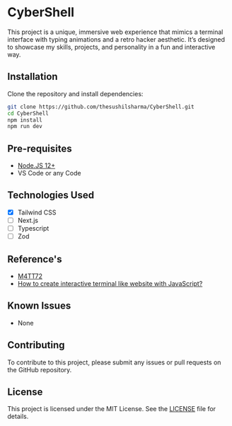 # CyberShell
This project is a unique, immersive web experience that mimics a terminal interface with typing animations and a retro hacker aesthetic. It’s designed to showcase my skills, projects, and personality in a fun and interactive way.

## Installation 
Clone the repository and install dependencies:

```bash
git clone https://github.com/thesushilsharma/CyberShell.git
cd CyberShell
npm install
npm run dev
```


## Pre-requisites

- [Node.JS 12+](https://nodejs.org/en/)
- VS Code or any Code

## Technologies Used
- [x] Tailwind CSS
- [ ] Next.js
- [ ] Typescript
- [ ] Zod

## Reference's 
- [M4TT72](https://term.m4tt72.com)
- [How to create interactive terminal like website with JavaScript?](https://itnext.io/how-to-create-interactive-terminal-like-website-888bb0972288)

## Known Issues
- None

## Contributing
To contribute to this project, please submit any issues or pull requests on the GitHub repository.

## License
This project is licensed under the MIT License.  See the [LICENSE](LICENSE) file for details.
